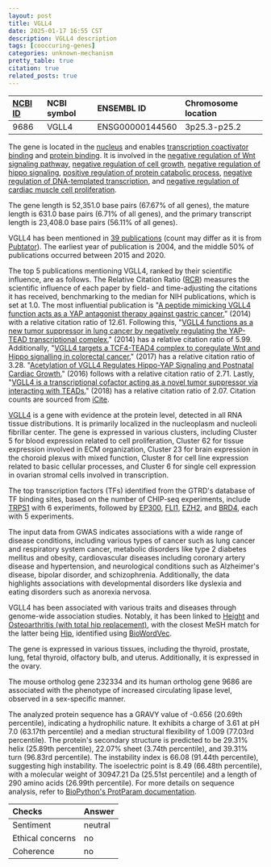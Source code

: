 ```yaml
---
layout: post
title: VGLL4
date: 2025-01-17 16:55 CST
description: VGLL4 description
tags: [cooccuring-genes]
categories: unknown-mechanism
pretty_table: true
citation: true
related_posts: true
---
```




| [NCBI ID](https://www.ncbi.nlm.nih.gov/gene/9686) | NCBI symbol | ENSEMBL ID | Chromosome location |
| :-------- | :------- | :-------- | :------- |
| 9686  | VGLL4 | ENSG00000144560 | 3p25.3-p25.2 |



The gene is located in the [nucleus](https://amigo.geneontology.org/amigo/term/GO:0005634) and enables [transcription coactivator binding](https://amigo.geneontology.org/amigo/term/GO:0001223) and [protein binding](https://amigo.geneontology.org/amigo/term/GO:0005515). It is involved in the [negative regulation of Wnt signaling pathway](https://amigo.geneontology.org/amigo/term/GO:0030178), [negative regulation of cell growth](https://amigo.geneontology.org/amigo/term/GO:0030308), [negative regulation of hippo signaling](https://amigo.geneontology.org/amigo/term/GO:0035331), [positive regulation of protein catabolic process](https://amigo.geneontology.org/amigo/term/GO:0045732), [negative regulation of DNA-templated transcription](https://amigo.geneontology.org/amigo/term/GO:0045892), and [negative regulation of cardiac muscle cell proliferation](https://amigo.geneontology.org/amigo/term/GO:0060044).


The gene length is 52,351.0 base pairs (67.67% of all genes), the mature length is 631.0 base pairs (6.71% of all genes), and the primary transcript length is 23,408.0 base pairs (56.11% of all genes).


VGLL4 has been mentioned in [39 publications](https://pubmed.ncbi.nlm.nih.gov/?term=%22VGLL4%22) (count may differ as it is from [Pubtator](https://academic.oup.com/nar/article/47/W1/W587/5494727)). The earliest year of publication is 2004, and the middle 50% of publications occurred between 2015 and 2020.


The top 5 publications mentioning VGLL4, ranked by their scientific influence, are as follows. The Relative Citation Ratio ([RCR](https://journals.plos.org/plosbiology/article?id=10.1371/journal.pbio.1002541)) measures the scientific influence of each paper by field- and time-adjusting the citations it has received, benchmarking to the median for NIH publications, which is set at 1.0. The most influential publication is "[A peptide mimicking VGLL4 function acts as a YAP antagonist therapy against gastric cancer.](https://pubmed.ncbi.nlm.nih.gov/24525233)" (2014) with a relative citation ratio of 12.61. Following this, "[VGLL4 functions as a new tumor suppressor in lung cancer by negatively regulating the YAP-TEAD transcriptional complex.](https://pubmed.ncbi.nlm.nih.gov/24458094)" (2014) has a relative citation ratio of 5.99. Additionally, "[VGLL4 targets a TCF4-TEAD4 complex to coregulate Wnt and Hippo signalling in colorectal cancer.](https://pubmed.ncbi.nlm.nih.gov/28051067)" (2017) has a relative citation ratio of 3.28. "[Acetylation of VGLL4 Regulates Hippo-YAP Signaling and Postnatal Cardiac Growth.](https://pubmed.ncbi.nlm.nih.gov/27720608)" (2016) follows with a relative citation ratio of 2.71. Lastly, "[VGLL4 is a transcriptional cofactor acting as a novel tumor suppressor via interacting with TEADs.](https://pubmed.ncbi.nlm.nih.gov/30034932)" (2018) has a relative citation ratio of 2.07. Citation counts are sourced from [iCite](https://icite.od.nih.gov).


[VGLL4](https://www.proteinatlas.org/ENSG00000144560-VGLL4) is a gene with evidence at the protein level, detected in all RNA tissue distributions. It is primarily localized in the nucleoplasm and nucleoli fibrillar center. The gene is expressed in various clusters, including Cluster 5 for blood expression related to cell proliferation, Cluster 62 for tissue expression involved in ECM organization, Cluster 23 for brain expression in the choroid plexus with mixed function, Cluster 8 for cell line expression related to basic cellular processes, and Cluster 6 for single cell expression in ovarian stromal cells involved in transcription.


The top transcription factors (TFs) identified from the GTRD's database of TF binding sites, based on the number of CHIP-seq experiments, include [TRPS1](https://www.ncbi.nlm.nih.gov/gene/7227) with 6 experiments, followed by [EP300](https://www.ncbi.nlm.nih.gov/gene/2033), [FLI1](https://www.ncbi.nlm.nih.gov/gene/2313), [EZH2](https://www.ncbi.nlm.nih.gov/gene/2146), and [BRD4](https://www.ncbi.nlm.nih.gov/gene/23476), each with 5 experiments.



The input data from GWAS indicates associations with a wide range of disease conditions, including various types of cancer such as lung cancer and respiratory system cancer, metabolic disorders like type 2 diabetes mellitus and obesity, cardiovascular diseases including coronary artery disease and hypertension, and neurological conditions such as Alzheimer's disease, bipolar disorder, and schizophrenia. Additionally, the data highlights associations with developmental disorders like dyslexia and eating disorders such as anorexia nervosa.


VGLL4 has been associated with various traits and diseases through genome-wide association studies. Notably, it has been linked to [Height](https://pubmed.ncbi.nlm.nih.gov/30595370) and [Osteoarthritis (with total hip replacement)](https://pubmed.ncbi.nlm.nih.gov/34450027), with the closest MeSH match for the latter being [Hip](https://meshb.nlm.nih.gov/record/ui?ui=D006615), identified using [BioWordVec](https://www.nature.com/articles/s41597-019-0055-0).


The gene is expressed in various tissues, including the thyroid, prostate, lung, fetal thyroid, olfactory bulb, and uterus. Additionally, it is expressed in the ovary.



The mouse ortholog gene 232334 and its human ortholog gene 9686 are associated with the phenotype of increased circulating lipase level, observed in a sex-specific manner.


The analyzed protein sequence has a GRAVY value of -0.656 (20.69th percentile), indicating a hydrophilic nature. It exhibits a charge of 3.61 at pH 7.0 (63.17th percentile) and a median structural flexibility of 1.009 (77.03rd percentile). The protein's secondary structure is predicted to be 29.31% helix (25.89th percentile), 22.07% sheet (3.74th percentile), and 39.31% turn (96.83rd percentile). The instability index is 66.08 (91.44th percentile), suggesting high instability. The isoelectric point is 8.49 (66.48th percentile), with a molecular weight of 30947.21 Da (25.51st percentile) and a length of 290 amino acids (26.99th percentile). For more details on sequence analysis, refer to [BioPython's ProtParam documentation](https://biopython.org/docs/1.75/api/Bio.SeqUtils.ProtParam.html).





| Checks    | Answer |
| :-------- | :------- |
| Sentiment  | neutral   |
| Ethical concerns | no     |
| Coherence    | no    |